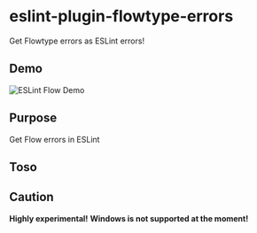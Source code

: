 eslint-plugin-flowtype-errors
=============================
Get Flowtype errors as ESLint errors!

## Demo
![ESLint Flow Demo](https://github.com/amilajack/eslint-plugin-flowtype-errors/blob/master/flow-demo.gif?raw=true)

## Purpose
Get Flow errors in ESLint

## Toso

## Caution
**Highly experimental!**
**Windows is not supported at the moment!**
